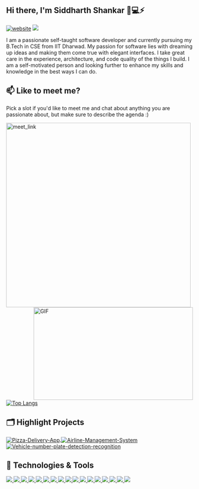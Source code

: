 ## Hi there, I'm Siddharth Shankar 👋💻⚡

[![website](https://img.shields.io/badge/Website-46a2f1.svg?&style=flat-square&logo=Google-Chrome&logoColor=white&link=https://github.com/sid-shnkar/)](https://github.com/sid-shnkar/)
![](https://visitor-badge.glitch.me/badge?page_id=sid-shnkar.sid-shnkar)

I am a passionate self-taught software developer and currently pursuing my B.Tech in CSE from IIT Dharwad. My passion for software lies with dreaming up ideas and making them come true with elegant interfaces. I take great care in the experience, architecture, and code quality of the things I build. I am a self-motivated person and looking further to enhance my skills and knowledge in the best ways I can do.

## 📫 Like to meet me?

Pick a slot if you'd like to meet me and chat about anything you are passionate about, but make sure to describe the agenda :)

<a href="https://calendly.com/sidshnkar/30min" target="_blank"><img width="498" alt="meet_link" src="https://user-images.githubusercontent.com/15426564/144297439-f530f383-e73e-41e0-9914-a9b7d3f432e5.png"></a>
<a href="https://github.com/abhisheknaiidu/abhisheknaiidu/blob/master/code.gif">
<img align="right" alt="GIF" src="https://github.com/abhisheknaiidu/abhisheknaiidu/blob/master/code.gif?raw=true" width="430" height="250" />
</a>

[![Top Langs](https://github-readme-stats.vercel.app/api/top-langs/?username=sid-shnkar&layout=compact&langs_count=8)](https://github.com/sid-shnkar/sid-shnkar)

## 🗂️ Highlight Projects

<a href="https://github.com/sid-shnkar/Pizza-Delivery-App">
  <img align="center" src="https://github-readme-stats.vercel.app/api/pin/?username=sid-shnkar&repo=Pizza-Delivery-App&show_icons=true&line_height=27&title_color=6aa6f8&text_color=8a919a&icon_color=6aa6f8&bg_color=22272e" alt="Pizza-Delivery-App" />
</a>

<a href="https://github.com/sid-shnkar/Airline-Management-System">
  <img align="center" src="https://github-readme-stats.vercel.app/api/pin/?username=sid-shnkar&repo=Airline-Management-System&show_icons=true&line_height=27&title_color=6aa6f8&text_color=8a919a&icon_color=6aa6f8&bg_color=22272e" alt="Airline-Management-System" />
</a>

<a href="https://github.com/sid-shnkar/Vehicle-number-plate-detection-recognition">
  <img align="center" src="https://github-readme-stats.vercel.app/api/pin/?username=sid-shnkar&repo=Vehicle-number-plate-detection-recognition&show_icons=true&line_height=27&title_color=6aa6f8&text_color=8a919a&icon_color=6aa6f8&bg_color=22272e" alt="Vehicle-number-plate-detection-recognition" />
</a>

## 🔧 Technologies & Tools


<p align="left">  
<a href="https://github.com/sid-shnkar">
 <img  src="https://readme-components.vercel.app/api?component=logo&fill=black&logo=react&animation=spin&svgfill=15d8fe">  
</a>
<a href="https://github.com/sid-shnkar">
<img  src="https://readme-components.vercel.app/api?component=logo&fill=black&logo=node.js&svgfill=2d79c7">
</a>
<a href="https://github.com/sid-shnkar">
<img  src="https://readme-components.vercel.app/api?component=logo&fill=black&logo=mongodb&svgfill=8ed5fa">
</a>
<a href="https://github.com/sid-shnkar">
<img  src="https://readme-components.vercel.app/api?component=logo&fill=black&logo=nest.js&svgfill=028dd1">
</a>
<a href="https://github.com/sid-shnkar">
<img  src="https://readme-components.vercel.app/api?component=logo&fill=black&logo=express&svgfill=028dd1">
</a>
<a href="https://github.com/sid-shnkar">
 <img  src="https://readme-components.vercel.app/api?component=logo&fill=black&logo=typescript&svgfill=659b60">
</a>
<a href="https://github.com/sid-shnkar">
<img  src="https://readme-components.vercel.app/api?component=logo&fill=black&logo=javascript&svgfill=df5c43">  
</a>
<a href="https://github.com/sid-shnkar">
<img  src="https://readme-components.vercel.app/api?component=logo&fill=black&logo=CSS3&svgfill=cd6799">
</a>
<a href="https://github.com/sid-shnkar">
<img  src="https://readme-components.vercel.app/api?component=logo&fill=black&logo=HTML5&svgfill=f6df1c">
</a>
<a href="https://github.com/sid-shnkar">
<img  src="https://readme-components.vercel.app/api?component=logo&fill=black&logo=mysql&svgfill=028dd1">
</a>
<a href="https://github.com/sid-shnkar">
<img  src="https://readme-components.vercel.app/api?component=logo&fill=black&logo=c&svgfill=028dd1">
</a>
<a href="https://github.com/sid-shnkar">
<img  src="https://readme-components.vercel.app/api?component=logo&fill=black&logo=cplusplus&svgfill=028dd1">
</a>
<a href="https://github.com/sid-shnkar">
<img  src="https://readme-components.vercel.app/api?component=logo&fill=black&logo=python&svgfill=028dd1">
</a>
<a href="https://github.com/sid-shnkar">
<img  src="https://readme-components.vercel.app/api?component=logo&fill=black&logo=java&svgfill=028dd1">
</a>
<a href="https://github.com/sid-shnkar">
<img  src="https://readme-components.vercel.app/api?component=logo&fill=black&logo=linux&svgfill=028dd1">
</a>
<a href="https://github.com/sid-shnkar">
<img  src="https://readme-components.vercel.app/api?component=logo&fill=black&logo=git&svgfill=028dd1">
</a>
<a href="https://github.com/sid-shnkar">
<img  src="https://readme-components.vercel.app/api?component=logo&fill=black&logo=github">
</a>
</p>


<!--
**sid-shnkar/sid-shnkar** is a ✨ _special_ ✨ repository because its `README.md` (this file) appears on your GitHub profile.

Here are some ideas to get you started:

- 🔭 I’m currently working on ...
- 🌱 I’m currently learning ...
- 👯 I’m looking to collaborate on ...
- 🤔 I’m looking for help with ...
- 💬 Ask me about ...
- 📫 How to reach me: ...
- 😄 Pronouns: ...
- ⚡ Fun fact: ...
-->
